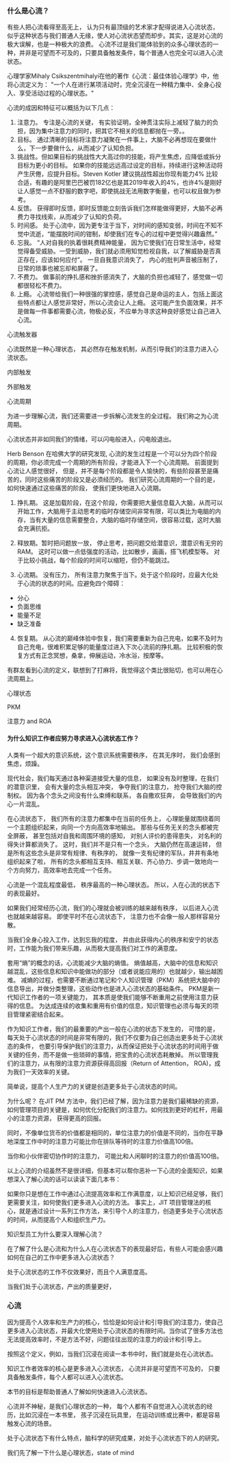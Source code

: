 ### 什么是心流？

有些人把心流看得至高无上， 认为只有最顶级的艺术家才配得说进入心流状态， 似乎这种状态与我们普通人无缘，使人对心流状态望而却步。其实，这是对心流的极大误解，也是一种极大的浪费。 心流不过是我们能体验到的众多心理状态的一种，并非是可望而不可及的，只要具备触发条件，每个普通人也完全可以进入心流状态。 

心理学家Mihaly Csikszentmihalyi在他的著作《心流：最佳体验心理学》中，他将心流定义为： "一个人在进行某项活动时，完全沉浸在一种精力集中、全身心投入、享受活动过程的心理状态。"

心流的成因和特征可以概括为以下几点：

1. 注意力。 专注是心流的关键， 有实验证明，全神贯注实际上减轻了脑力的负担，因为集中注意力的同时，把其它不相关的信息都抛在一旁。。 
2. 目标。 通过清晰的目标将注意力凝聚在一件事上，大脑不必再想现在要做什么，下一步要做什么，从而减少了认知负担。
3. 挑战性。但如果目标的挑战性大大高过你的技能，将产生焦虑，应降低或拆分目标为更小的目标。 如果你的技能远远高过设定的目标，持续进行这种活动将产生厌倦，应提升目标。Steven Kotler 建议挑战性超出你现有能力4% 比较合适，有趣的是阿里巴巴被罚182亿也是其2019年收入的4%，也许4%是刚好让人感觉一点不舒服的数字吧，即使挑战无法用数字衡量，也可以权且做为参考。
4.  反馈。 获得即时反馈，即时反馈能立刻告诉我们怎样能做得更好，大脑不必再费力寻找线索，从而减少了认知的负荷。
5. 时间感。 处于心流中，因为更专注于当下，对时间的感知变弱，时间在不知不觉中流逝，“能摆脱时间的钳制，却使我们在专心的过程中更觉得兴趣盎然。”
6. 忘我。 “人对自我的执着很耗费精神能量， 因为它使我们在日常生活中，经常觉得备受威胁。一受到威胁，我们就必须用知觉检视自我，以了解威胁是否真正存在，应该如何应付”。 一旦自我意识消失了， 内心的批判声音被压制了，日常的琐事也被忘却和屏蔽了。
7. 不费力。 做事前的挣扎感和挫折感消失了，大脑的负担也减轻了，感觉做一切都很轻松不费力。
8. 上瘾。 心流带给我们一种很强的掌控感，感觉自己是命运的主人，包括上面这些特点都让人感觉非常好，所以心流会让人上瘾。  这可能产生负面效果，并不是做每一件事都需要心流，物极必反，不应单为寻求这种良好感觉让自己进入心流。

心流触发器

心流既然是一种心理状态， 其必然存在触发机制，从而引导我们的注意力进入心流状态。

内部触发

外部触发





心流周期

为进一步理解心流，我们还需要进一步拆解心流发生的全过程。 我们称之为心流周期。 

心流状态并非如同我们的情绪，可以闪电般进入，闪电般退出。 

Herb Benson 在哈佛大学的研究发现, 心流的发生过程是一个可以分为四个阶段的周期，你必须完成一个周期的所有阶段，才能进入下一个心流周期。 前面提到心流让人感觉很好， 但是，并不是每个阶段都是令人愉快的，有些阶段甚至是痛苦的，同时这些痛苦的阶段又是必须经历的。 我们研究心流周期的一个目的是，如何快速通过这些痛苦的阶段， 使我们更快地进入心流期。  

1. 挣扎期。 这是加载阶段，在这个阶段，你需要把大量信息载入大脑，从而可以开始工作，大脑用于主动思考的临时存储空间非常有限，可以类比为电脑的内存，当有大量的信息需要整合，大脑的临时存储空间，很容易过载，这时大脑会充满抗拒。

2. 释放期。暂时把问题放一放， 停止思考，把问题交给潜意识，潜意识有无穷的RAM。 这时可以做一点低强度的活动，比如散步，画画，搭飞机模型等。 对于比较小挑战，每个阶段的时间可以缩短，但仍不能跳过。  

3. 心流期。 没有压力， 所有注意力聚焦于当下。处于这个阶段时，应最大化处于心流的状态的时间。应避免四个障碍： 
- 分心
- 负面思维
- 能量不足
- 缺乏准备


4. 恢复期。 从心流的巅峰体验中恢复，我们需要重新为自己充电，如果不及时为自己充电，很难积累足够的能量度过进入下次心流前的挣扎期。 比较积极的恢复方式有正念冥想，桑拿，伸展运动，冷水浴，按摩等。





有群友看到心流的定义，联想到了打麻将，我觉得这个类比很贴切，也可以用在心流周期上。 



心理状态



PKM

注意力 and ROA





#### 为什么知识工作者应努力寻求进入心流状态工作？


人类有一个超大的意识系统，这个意识系统需要秩序， 在其无序时， 我们会感到焦虑，烦躁。 

现代社会，我们每天通过各种渠道接受大量的信息， 如果没有及时整理，在我们的潜意识里， 会有大量的念头相互冲突， 争夺我们的注意力， 抢夺我们大脑的控制权。 因为各个念头之间没有什么束缚和联系， 各自撒欢狂奔， 会导致我们的内心一片混乱。 

在心流状态下， 我们所有的注意力都集中在当前的任务上， 心理能量就围绕着同一个主题组织起来，向同一个方向高效率地输出。 那些与任务无关的念头都被完全屏蔽， 甚至包括对自我和周围环境的感知， 对别人评价的患得患失， 对名利的得失计算都消失了。  这时，我们并不是只有一个念头， 大脑仍然在高速运转， 但是所有这些念头是非常有规律、有秩序的， 就像一支有纪律的军队，井井有条地组织起来了啦， 所有的念头都相互支持、相互关联、齐心协力、步调一致地向一个方向努力，高效率地去完成一个任务。 

心流是一个混乱程度最低， 秩序最高的一种心理状态。 所以，人在心流的状态下的表现最好。 

如果我们经常经历心流，我们的心理就会被训练的越来越有秩序， 以后进入心流也就越来越容易。  即使平时不在心流状态下， 注意力也不会像一般人那样容易分散。 

当我们全身心投入工作，达到忘我的程度， 并由此获得内心的秩序和安宁的状态时，工作能为我们带来乐趣，从而极大提高我们对工作的满意度。

套用“熵”的概念的话，心流能减少大脑的熵值。 熵值越高，大脑中的信息和知识越混乱，这些信息和知识中能做功的部分（或者说能应用的）也就越少，输出越困难。 减熵的过程，也需要不断通过笔记和个人知识管理（PKM）系统把大脑中的信息导出，并做分类整理，这些动作也是进入心流状态的基础条件。 PKM是新一代知识工作者的一项关键能力， 其本质是使我们能够不断重用之前使用注意力获得的信息。 为达成连续的收集和重用有价值的信息，知识管理也必须与每天的项目管理紧密结合起来。

作为知识工作者，我们的最重要的产出一般在心流的状态下发生的， 可惜的是， 每天处于心流状态的时间是非常有限的，我们不仅要为自己创造出更多处于心流状态的条件， 也要引导保护我们的注意力，从而保证把处于心流状态的时间用于做关键的任务，而不是做一些琐碎的事情，把宝贵的心流状态耗散掉。 所以管理我们的注意力，从有限的注意力资源获得高回报（Return of Attention， ROA)，成为我们一天效率的关键。

简单说，提高个人生产力的关键是创造更多处于心流状态的时间。

 为什么呢？ 在JIT  PM  方法中，我们已经了解，因为注意力是我们最稀缺的资源，如何管理项目的关键是，如何优化分配我们的注意力。如何找到更好的杠杆，用最小的注意力资源， 获得更高的回报。  

同时，不像单位货币的价值都是相同的，单位注意力的价值是不同的，当你在平静地深度工作中时的注意力可能比你在排队等待时的注意力价值高100倍。 

当你和小伙伴密切协作时的注意力， 可能比和人闲聊时的注意力的价值高100倍。



以上心流的介绍虽然不是很详细，但基本可以帮你恶补一下心流的全面知识，如果想深入了解心流的话可以读读下面几本书：



如果你只是想在工作中通过心流提高效率和工作满意度，以上知识已经足够，我们更需要关注，如何使我们更多进入心流的方法。 事实上，JIT 项目管理法的核心，就是通过设计一系列工作方法，来引导个人的注意力，创造更多处于心流状态的时间，从而提高个人和组织生产力。





知识型员工为什么要深入理解心流？ 

在了解了什么是心流和为什么人在心流状态下的表现最好后，有些人可能会感兴趣如何在自己的工作中更多进入心流状态？ 



处于心流状态的工作不仅效果好，而且个人满意度高。 







 

当我们处于心流状态，产出的质量更好，

 

### 心流

 因为提高个人效率和生产力的核心，恰恰是如何设计和引导我们的注意力，使自己更多进入心流状态，并最大化使用处于心流状态的有限时间。当你试了很多方法也无法提高效率时，不是方法不好，问题往往出现的注意力的设计和引导上。 



按照这个定义，例如，当我们沉浸在阅读一本书中时，我们就是处在心流状态。 

知识工作者效率的核心是更多进入心流状态， 心流并非是可望而不可及的， 只要具备触发条件，每个人都可以进入心流状态。 

本节的目标是帮助普通人了解如何快速进入心流状态。 

心流并不神秘，是我们心理状态的一种， 每个人都有不自觉进入心流状态的经历，比如沉浸在一本书里， 孩子沉浸在玩具里， 在运动训练或比赛中，都是容易触发心流的场景。 

处于心流状态下有什么特点，脑科学的研究成果，对处于心流状态下的人的研究。 

我们先了解一下什么是心理状态，state of mind





